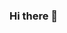 ### Hi there 👋

<!--
**bengusuozcan/bengusuozcan** is a ✨ _special_ ✨ repository because its `README.md` (this file) appears on your GitHub profile.

I am currently an MA student at Columbia University in Quantitative Methods in Social Science program. You can find my course work and projects in predictive analytics and data visualization with R as well as machine learning with Python here. 

-> Predictive analytics part includes linear and logistic regression, with different applications such as interactions and time difference models. 
-> Data visualization part includes very diverse applications such as interactive maps, text analysis and social networks. 
-> Machine learning part includes clustering models on text analysis and neural networks.

- 🔭 I’m currently working as a Product Management Intern at Plentify, a sustainable energy startup.
- 👯 I’m looking for a rich data set about ethical technology or AI governance, social perception of AI or any similar field for my master thesis.
- 📫 How to reach me: Linkedin is the best option. My Linkeidn handle is bengusuozcan.
- 😄 Pronouns: She / her / hers
- ⚡ Fun fact: I write science fiction novels and host a podcast about how technology shapes the society. All in Turkish! Book name: Antika Adam, podcast name: The Generalist

--> 
